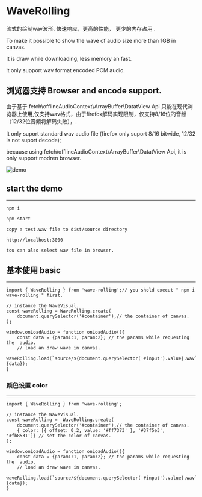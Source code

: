 # WaveRolling

流式的绘制wav波形, 快速响应，更高的性能， 更少的内存占用 .

To make it possible to show the wave of  audio size more than 1GB  in canvas.

It is draw while downloading, less memory an fast.

it only support wav format encoded PCM audio.

## 浏览器支持 Browser and encode support.

 由于基于 fetch\offlineAudioContext\ArrayBuffer\DatatView Api 只能在现代浏览器上使用,仅支持wav格式，由于firefox解码实现限制，仅支持8/16位的音频（12/32位音频将解码失败），.
 
 It only suport standard wav audio file (firefox only suport 8/16 bitwide, 12/32 is not suport decode);
 
 because using fetch\offlineAudioContext\ArrayBuffer\DatatView Api, it is only support  modren browser.
 

![demo](https://github.com/CofeeWithRose/WaveRolling/blob/master/source/waverolling.png?raw=true)

## start the demo
---
	npm i
	
	npm start
	
	copy a test.wav file to dist/source directory
	
	http://localhost:3000
	
	tou can also select wav file in browser.

## 基本使用 basic
----

	
	import { WaveRolling } from 'wave-rolling';// you shold execut " npm i wave-rolling " first.

	// instance the WaveVisual.
	const waveRolling = WaveRolling.create(
		document.querySelector('#container'),// the container of canvas.
	);
	
	window.onLoadAudio = function onLoadAudio(){
		const data = {param1:1, param:2}; // the params while requesting the  audio. 
		// load an draw wave in canvas.
		waveRolling.load(`source/${document.querySelector('#input').value}.wav`, {data});
	}
	
### 颜色设置 color
----
	import { WaveRolling } from 'wave-rolling';

	// instance the WaveVisual.
	const waveRolling =  WaveRolling.create(
		document.querySelector('#container'),// the container of canvas.
		{ color: [{ offset: 0.2, value: '#ff7373' }, '#37f5e3', '#fb8531']} // set the color of canvas.
	);
	
	window.onLoadAudio = function onLoadAudio(){
		const data = {param1:1, param:2}; // the params while requesting the  audio. 
		// load an draw wave in canvas.
		waveRolling.load(`source/${document.querySelector('#input').value}.wav`, {data});
	}
